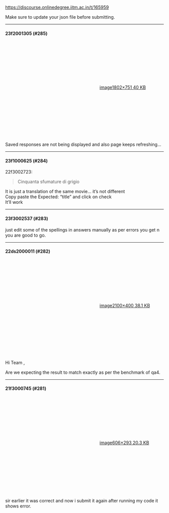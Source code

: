 https://discourse.onlinedegree.iitm.ac.in/t/165959

Make sure to update your json file before submitting.</p><hr>

<h4>23f2001305 (#285)</h4>
<p><div class="lightbox-wrapper"><a class="lightbox" data-download-href="/uploads/short-url/4RLkRK3pJKtMzD75OquI6wCNQJP.png?dl=1" href="https://europe1.discourse-cdn.com/flex013/uploads/iitm/original/3X/2/2/221c84f86d6febf296e0a4a6903bb70c607afd41.png" rel="noopener nofollow ugc" title="image"><div class="meta"><svg aria-hidden="true" class="fa d-icon d-icon-far-image svg-icon"><use href="#far-image"></use></svg><span class="filename">image</span><span class="informations">1802×751 40 KB</span><svg aria-hidden="true" class="fa d-icon d-icon-discourse-expand svg-icon"><use href="#discourse-expand"></use></svg></div></a></div></p>
<p>Saved responses are not being displayed and also page keeps refreshing…</p><hr>

<h4>23f1000625 (#284)</h4>
<aside class="quote group-ds-students" data-post="280" data-topic="165959" data-username="22f3002723">
<div class="title">
<div class="quote-controls"></div>
 22f3002723:</div>
<blockquote>
<p>Cinquanta sfumature di grigio</p>
</blockquote>
</aside>
<p>It is just a translation of the same movie… it’s not different<br/>
Copy paste the Expected: “title” and click on check<br/>
It’ll work</p><hr>

<h4>23f3002537 (#283)</h4>
<p>just edit some of the spellings in answers manually as per errors you get n you are good to go.</p><hr>

<h4>22ds2000011 (#282)</h4>
<p><div class="lightbox-wrapper"><a class="lightbox" data-download-href="/uploads/short-url/xfVpigmDLN8HUtD3uS2IYIvLGJ.png?dl=1" href="https://europe1.discourse-cdn.com/flex013/uploads/iitm/original/3X/0/3/03c2659de1532aefc02ea8eaa831c0955bf85b5d.png" rel="noopener nofollow ugc" title="image"><div class="meta"><svg aria-hidden="true" class="fa d-icon d-icon-far-image svg-icon"><use href="#far-image"></use></svg><span class="filename">image</span><span class="informations">2100×400 38.1 KB</span><svg aria-hidden="true" class="fa d-icon d-icon-discourse-expand svg-icon"><use href="#discourse-expand"></use></svg></div></a></div></p>
<p>Hi Team ,</p>
<p>Are we expecting the result to match exactly as per the benchmark of qa4.</p><hr>

<h4>21f3000745 (#281)</h4>
<p><div class="lightbox-wrapper"><a class="lightbox" data-download-href="/uploads/short-url/z1stEGA0d7y0K8cdoELFf3CGC54.png?dl=1" href="https://europe1.discourse-cdn.com/flex013/uploads/iitm/original/3X/f/5/f57651c1c8662de593d35d1771ddf8eb5f3f2cc2.png" rel="noopener nofollow ugc" title="image"><div class="meta"><svg aria-hidden="true" class="fa d-icon d-icon-far-image svg-icon"><use href="#far-image"></use></svg><span class="filename">image</span><span class="informations">606×293 20.3 KB</span><svg aria-hidden="true" class="fa d-icon d-icon-discourse-expand svg-icon"><use href="#discourse-expand"></use></svg></div></a></div><br/>
sir earlier it was correct and now i submit it again after running my code it shows error.
